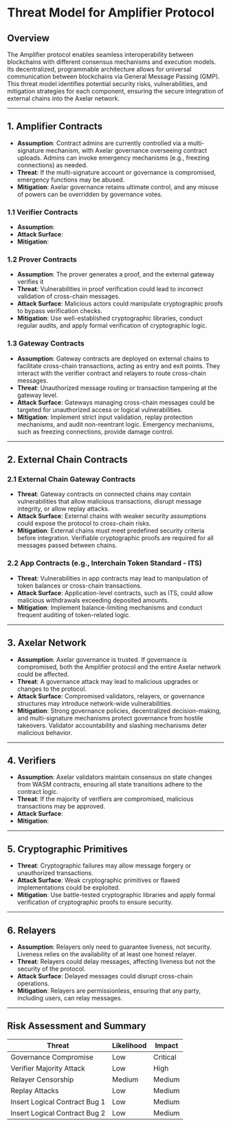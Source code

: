 # **Threat Model for Amplifier Protocol**

## **Overview**

The Amplifier protocol enables seamless interoperability between blockchains with different consensus mechanisms and execution models. Its decentralized, programmable architecture allows for universal communication between blockchains via General Message Passing (GMP). This threat model identifies potential security risks, vulnerabilities, and mitigation strategies for each component, ensuring the secure integration of external chains into the Axelar network.

---

## **1. Amplifier Contracts**

- **Assumption**: Contract admins are currently controlled via a multi-signature mechanism, with Axelar governance overseeing contract uploads. Admins can invoke emergency mechanisms (e.g., freezing connections) as needed.
- **Threat**: If the multi-signature account or governance is compromised, emergency functions may be abused.
- **Mitigation**: Axelar governance retains ultimate control, and any misuse of powers can be overridden by governance votes.

### **1.1 Verifier Contracts**
- **Assumption**: 
- **Attack Surface**: 
- **Mitigation**: 

### **1.2 Prover Contracts**
- **Assumption**: The prover generates a proof, and the external gateway verifies it 
- **Threat**: Vulnerabilities in proof verification could lead to incorrect validation of cross-chain messages.
- **Attack Surface**: Malicious actors could manipulate cryptographic proofs to bypass verification checks.
- **Mitigation**: Use well-established cryptographic libraries, conduct regular audits, and apply formal verification of cryptographic logic.

### **1.3 Gateway Contracts**
- **Assumption**: Gateway contracts are deployed on external chains to facilitate cross-chain transactions, acting as entry and exit points. They interact with the verifier contract and relayers to route cross-chain messages.
- **Threat**: Unauthorized message routing or transaction tampering at the gateway level.
- **Attack Surface**: Gateways managing cross-chain messages could be targeted for unauthorized access or logical vulnerabilities.
- **Mitigation**: Implement strict input validation, replay protection mechanisms, and audit non-reentrant logic. Emergency mechanisms, such as freezing connections, provide damage control.

---

## **2. External Chain Contracts**

### **2.1 External Chain Gateway Contracts**
- **Threat**: Gateway contracts on connected chains may contain vulnerabilities that allow malicious transactions, disrupt message integrity, or allow replay attacks.
- **Attack Surface**: External chains with weaker security assumptions could expose the protocol to cross-chain risks.
- **Mitigation**: External chains must meet predefined security criteria before integration. Verifiable cryptographic proofs are required for all messages passed between chains.

### **2.2 App Contracts (e.g., Interchain Token Standard - ITS)**
- **Threat**: Vulnerabilities in app contracts may lead to manipulation of token balances or cross-chain transactions.
- **Attack Surface**: Application-level contracts, such as ITS, could allow malicious withdrawals exceeding deposited amounts.
- **Mitigation**: Implement balance-limiting mechanisms and conduct frequent auditing of token-related logic.

---

## **3. Axelar Network**

- **Assumption**: Axelar governance is trusted. If governance is compromised, both the Amplifier protocol and the entire Axelar network could be affected.
- **Threat**: A governance attack may lead to malicious upgrades or changes to the protocol.
- **Attack Surface**: Compromised validators, relayers, or governance structures may introduce network-wide vulnerabilities.
- **Mitigation**: Strong governance policies, decentralized decision-making, and multi-signature mechanisms protect governance from hostile takeovers. Validator accountability and slashing mechanisms deter malicious behavior.

---

## **4. Verifiers**

- **Assumption**: Axelar validators maintain consensus on state changes from WASM contracts, ensuring all state transitions adhere to the contract logic.
- **Threat**: If the majority of verifiers are compromised, malicious transactions may be approved.
- **Attack Surface**: 
- **Mitigation**: 

---

## **5. Cryptographic Primitives**

- **Threat**: Cryptographic failures may allow message forgery or unauthorized transactions.
- **Attack Surface**: Weak cryptographic primitives or flawed implementations could be exploited.
- **Mitigation**: Use battle-tested cryptographic libraries and apply formal verification of cryptographic proofs to ensure security.

---

## **6. Relayers**

- **Assumption**: Relayers only need to guarantee liveness, not security. Liveness relies on the availability of at least one honest relayer.
- **Threat**: Relayers could delay messages, affecting liveness but not the security of the protocol.
- **Attack Surface**: Delayed messages could disrupt cross-chain operations.
- **Mitigation**: Relayers are permissionless, ensuring that any party, including users, can relay messages.

---

## **Risk Assessment and Summary**

| Threat                       | Likelihood | Impact  |
|-------------------------------|------------|---------|
| Governance Compromise          | Low        | Critical|
| Verifier Majority Attack       | Low        | High    |
| Relayer Censorship             | Medium     | Medium  |
| Replay Attacks                 | Low        | Medium  |
| Insert Logical Contract Bug 1  | Low        | Medium  |
| Insert Logical Contract Bug 2  | Low        | Medium  |